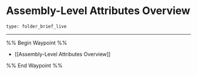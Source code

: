 # Assembly-Level Attributes Overview
 
```ccard
type: folder_brief_live
```
 
---

%% Begin Waypoint %%
- [[Assembly-Level Attributes Overview]]

%% End Waypoint %%